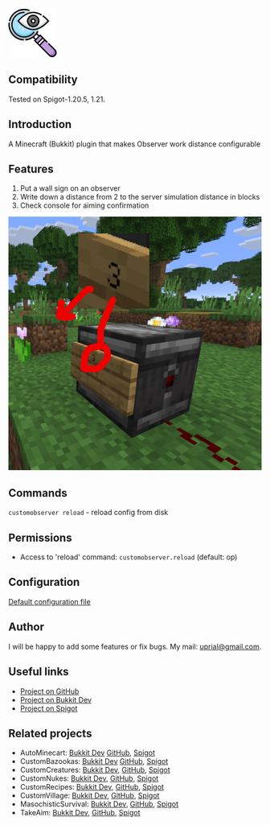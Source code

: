 ![CustomObserver Logo](images/customobserver-logo.png)

## Compatibility

Tested on Spigot-1.20.5, 1.21.

## Introduction

A Minecraft (Bukkit) plugin that makes Observer work distance configurable

## Features

1. Put a wall sign on an observer
2. Write down a distance from 2 to the server simulation distance in blocks
3. Check console for aiming confirmation

![CustomObserver Logo](images/customobserver-promo.png)

## Commands

`customobserver reload` - reload config from disk

## Permissions

* Access to 'reload' command:
`customobserver.reload` (default: op)

## Configuration
[Default configuration file](src/main/resources/config.yml)

## Author
I will be happy to add some features or fix bugs. My mail: uprial@gmail.com.

## Useful links
* [Project on GitHub](https://github.com/uprial/customobserver/)
* [Project on Bukkit Dev](https://legacy.curseforge.com/minecraft/bukkit-plugins/customobserver)
* [Project on Spigot](https://www.spigotmc.org/resources/customobserver.128898/)

## Related projects
* AutoMinecart: [Bukkit Dev](https://legacy.curseforge.com/minecraft/bukkit-plugins/auto-minecart/) [GitHub](https://github.com/uprial/autominecart), [Spigot](https://www.spigotmc.org/resources/autominecart.128389/)
* CustomBazookas: [Bukkit Dev](https://legacy.curseforge.com/minecraft/bukkit-plugins/custombazookas/) [GitHub](https://github.com/uprial/custombazookas), [Spigot](https://www.spigotmc.org/resources/custombazookas.124997/)
* CustomCreatures: [Bukkit Dev](http://dev.bukkit.org/bukkit-plugins/customcreatures/), [GitHub](https://github.com/uprial/customcreatures), [Spigot](https://www.spigotmc.org/resources/customcreatures.68711/)
* CustomNukes: [Bukkit Dev](http://dev.bukkit.org/bukkit-plugins/customnukes/), [GitHub](https://github.com/uprial/customnukes), [Spigot](https://www.spigotmc.org/resources/customnukes.68710/)
* CustomRecipes: [Bukkit Dev](https://dev.bukkit.org/projects/custom-recipes), [GitHub](https://github.com/uprial/customrecipes/), [Spigot](https://www.spigotmc.org/resources/customrecipes.89435/)
* CustomVillage: [Bukkit Dev](http://dev.bukkit.org/bukkit-plugins/customvillage/), [GitHub](https://github.com/uprial/customvillage/), [Spigot](https://www.spigotmc.org/resources/customvillage.69170/)
* MasochisticSurvival: [Bukkit Dev](https://legacy.curseforge.com/minecraft/bukkit-plugins/masochisticsurvival/), [GitHub](https://github.com/uprial/masochisticsurvival/), [Spigot](https://www.spigotmc.org/resources/masochisticsurvival.124943/)
* TakeAim: [Bukkit Dev](https://dev.bukkit.org/projects/takeaim), [GitHub](https://github.com/uprial/takeaim), [Spigot](https://www.spigotmc.org/resources/takeaim.68713/)
